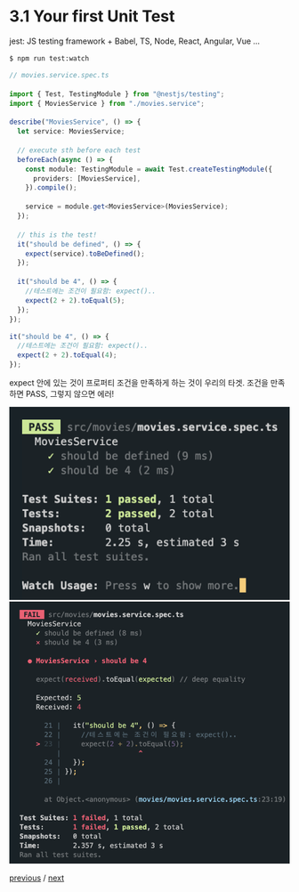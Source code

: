 # 3.1 Your first Unit Test

jest: JS testing framework + Babel, TS, Node, React, Angular, Vue ...

```
$ npm run test:watch
```

```ts
// movies.service.spec.ts

import { Test, TestingModule } from "@nestjs/testing";
import { MoviesService } from "./movies.service";

describe("MoviesService", () => {
  let service: MoviesService;

  // execute sth before each test
  beforeEach(async () => {
    const module: TestingModule = await Test.createTestingModule({
      providers: [MoviesService],
    }).compile();

    service = module.get<MoviesService>(MoviesService);
  });

  // this is the test!
  it("should be defined", () => {
    expect(service).toBeDefined();
  });

  it("should be 4", () => {
    //테스트에는 조건이 필요함: expect()..
    expect(2 + 2).toEqual(5);
  });
});
```

```ts
it("should be 4", () => {
  //테스트에는 조건이 필요함: expect()..
  expect(2 + 2).toEqual(4);
});
```

expect 안에 있는 것이 프로퍼티 조건을 만족하게 하는 것이 우리의 타겟. 조건을 만족하면 PASS, 그렇지 않으면 에러!

![testing-pass](img/testing-pass.png)
![testing-err](img/testing-err.png)

[previous](3.0.introduction-to-testing-in-nest.md) / [next](3.2.testing-getAll-and-getOne.md)
